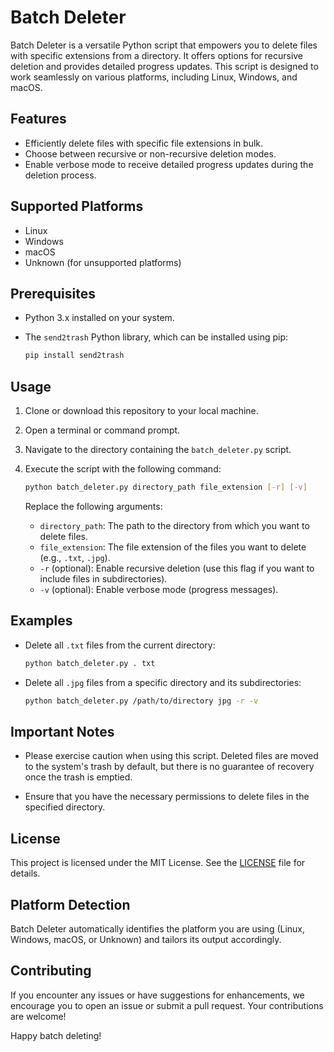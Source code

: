 # Batch Deleter

Batch Deleter is a versatile Python script that empowers you to delete files with specific extensions from a directory. It offers options for recursive deletion and provides detailed progress updates. This script is designed to work seamlessly on various platforms, including Linux, Windows, and macOS.

## Features

- Efficiently delete files with specific file extensions in bulk.
- Choose between recursive or non-recursive deletion modes.
- Enable verbose mode to receive detailed progress updates during the deletion process.

## Supported Platforms

- Linux
- Windows
- macOS
- Unknown (for unsupported platforms)

## Prerequisites

- Python 3.x installed on your system.
- The `send2trash` Python library, which can be installed using pip:

  ```bash
  pip install send2trash
  ```

## Usage

1. Clone or download this repository to your local machine.

2. Open a terminal or command prompt.

3. Navigate to the directory containing the `batch_deleter.py` script.

4. Execute the script with the following command:

   ```bash
   python batch_deleter.py directory_path file_extension [-r] [-v]
   ```

   Replace the following arguments:

   - `directory_path`: The path to the directory from which you want to delete files.
   - `file_extension`: The file extension of the files you want to delete (e.g., `.txt`, `.jpg`).
   - `-r` (optional): Enable recursive deletion (use this flag if you want to include files in subdirectories).
   - `-v` (optional): Enable verbose mode (progress messages).

## Examples

- Delete all `.txt` files from the current directory:

  ```bash
  python batch_deleter.py . txt
  ```

- Delete all `.jpg` files from a specific directory and its subdirectories:

  ```bash
  python batch_deleter.py /path/to/directory jpg -r -v
  ```

## Important Notes

- Please exercise caution when using this script. Deleted files are moved to the system's trash by default, but there is no guarantee of recovery once the trash is emptied.

- Ensure that you have the necessary permissions to delete files in the specified directory.

## License

This project is licensed under the MIT License. See the [LICENSE](LICENSE) file for details.

## Platform Detection

Batch Deleter automatically identifies the platform you are using (Linux, Windows, macOS, or Unknown) and tailors its output accordingly.

## Contributing

If you encounter any issues or have suggestions for enhancements, we encourage you to open an issue or submit a pull request. Your contributions are welcome!

Happy batch deleting!
